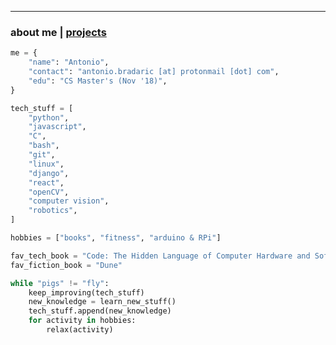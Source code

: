 * * *
### about me   |   [projects](./projects.html)
<!--* * *-->
<!--![Branching](https://i.imgur.com/0Wj2wwf.jpg)-->

```python
me = {
    "name": "Antonio",
    "contact": "antonio.bradaric [at] protonmail [dot] com",
    "edu": "CS Master's (Nov '18)",
}

tech_stuff = [
    "python",
    "javascript",
    "C",
    "bash",
    "git",
    "linux",
    "django",
    "react",
    "openCV",
    "computer vision",
    "robotics",
]

hobbies = ["books", "fitness", "arduino & RPi"]

fav_tech_book = "Code: The Hidden Language of Computer Hardware and Software"
fav_fiction_book = "Dune"

while "pigs" != "fly":
    keep_improving(tech_stuff)
    new_knowledge = learn_new_stuff()
    tech_stuff.append(new_knowledge)
    for activity in hobbies:
        relax(activity)
```
